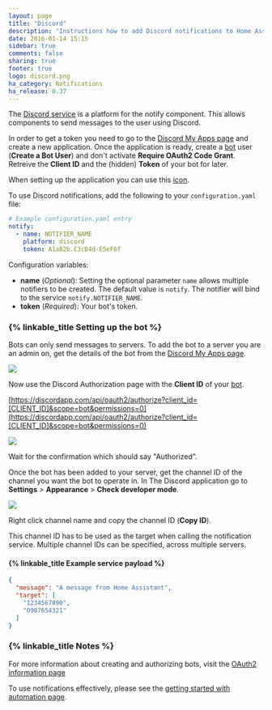 ```yaml
---
layout: page
title: "Discord"
description: "Instructions how to add Discord notifications to Home Assistant."
date: 2016-01-14 15:15
sidebar: true
comments: false
sharing: true
footer: true
logo: discord.png
ha_category: Notifications
ha_release: 0.37
---
```


The [Discord service](https://discordapp.com/) is a platform for the notify component. This allows components to send messages to the user using Discord.

In order to get a token you need to go to the [Discord My Apps page](https://discordapp.com/developers/applications/me) and create a new application. Once the application is ready, create a [bot](https://discordapp.com/developers/docs/topics/oauth2#bots) user (**Create a Bot User**) and don't activate **Require OAuth2 Code Grant**. Retreive the **Client ID** and the (hidden) **Token** of your bot for later.

When setting up the application you can use this [icon](https://home-assistant.io/demo/favicon-192x192.png).

To use Discord notifications, add the following to your `configuration.yaml` file:

```yaml
# Example configuration.yaml entry
notify:
  - name: NOTIFIER_NAME
    platform: discord
    token: A1aB2b.C3cD4d-E5eF6f
```

Configuration variables:

- **name** (*Optional*): Setting the optional parameter `name` allows multiple notifiers to be created. The default value is `notify`. The notifier will bind to the service `notify.NOTIFIER_NAME`.
- **token** (*Required*): Your bot's token.

### {% linkable_title Setting up the bot %}

Bots can only send messages to servers. To add the bot to a server you are an admin on, get the details of the bot from the [Discord My Apps page](https://discordapp.com/developers/applications/me). 

<p class='img'>
  <img src='{{site_root}}/images/screenshots/discord-bot.png' />
</p> 

Now use the Discord Authorization page with the **Client ID** of your [bot](https://discordapp.com/developers/docs/topics/oauth2#bots).

[https://discordapp.com/api/oauth2/authorize?client_id=[CLIENT_ID]&scope=bot&permissions=0](https://discordapp.com/api/oauth2/authorize?client_id=[CLIENT_ID]&scope=bot&permissions=0)

<p class='img'>
  <img src='{{site_root}}/images/screenshots/discord-auth.png' />
</p>

Wait for the confirmation which should say "Authorized".

Once the bot has been added to your server, get the channel ID of the channel you want the bot to operate in. In The Discord application go to **Settings** > **Appearance** > **Check developer mode**.

<p class='img'>
  <img src='{{site_root}}/images/screenshots/discord-api.png' />
</p>

Right click channel name and copy the channel ID (**Copy ID**).

This channel ID has to be used as the target when calling the notification service. Multiple channel IDs can be specified, across multiple servers.

#### {% linkable_title Example service payload %}

```json
{
  "message": "A message from Home Assistant",
  "target": [
    "1234567890",
    "0987654321"
  ]
}
```

### {% linkable_title Notes %}

For more information about creating and authorizing bots, visit the [OAuth2 information page](https://discordapp.com/developers/docs/topics/oauth2)

To use notifications effectively, please see the [getting started with automation page](/getting-started/automation/).
